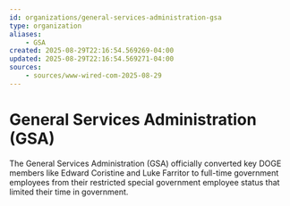 ```yaml
---
id: organizations/general-services-administration-gsa
type: organization
aliases:
    - GSA
created: 2025-08-29T22:16:54.569269-04:00
updated: 2025-08-29T22:16:54.569271-04:00
sources:
    - sources/www-wired-com-2025-08-29
---
```


# General Services Administration (GSA)

The General Services Administration (GSA) officially converted key DOGE members like Edward Coristine and Luke Farritor to full-time government employees from their restricted special government employee status that limited their time in government.

